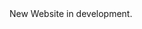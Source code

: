 <head>
<title> Salmans website</title>
</head>
<body>
New Website in development.
</body>
<footer>
</footer>
